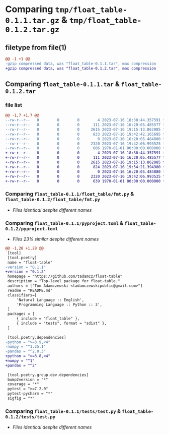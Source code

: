 # Comparing `tmp/float_table-0.1.1.tar.gz` & `tmp/float_table-0.1.2.tar.gz`

## filetype from file(1)

```diff
@@ -1 +1 @@
-gzip compressed data, was "float_table-0.1.1.tar", max compression
+gzip compressed data, was "float_table-0.1.2.tar", max compression
```

## Comparing `float_table-0.1.1.tar` & `float_table-0.1.2.tar`

### file list

```diff
@@ -1,7 +1,7 @@
--rw-r--r--   0        0        0        4 2023-07-16 18:30:44.357591 float_table-0.1.1/README.md
--rw-r--r--   0        0        0      111 2023-07-16 16:20:05.485577 float_table-0.1.1/float_table/__init__.py
--rw-r--r--   0        0        0     2615 2023-07-16 19:15:13.862085 float_table-0.1.1/float_table/fmt.py
--rw-r--r--   0        0        0      833 2023-07-16 19:42:42.165695 float_table-0.1.1/pyproject.toml
--rw-r--r--   0        0        0        0 2023-07-16 16:20:05.484880 float_table-0.1.1/tests/__init__.py
--rw-r--r--   0        0        0     2320 2023-07-16 19:42:06.993525 float_table-0.1.1/tests/test.py
--rw-r--r--   0        0        0      606 1970-01-01 00:00:00.000000 float_table-0.1.1/PKG-INFO
+-rw-r--r--   0        0        0        4 2023-07-16 18:30:44.357591 float_table-0.1.2/README.md
+-rw-r--r--   0        0        0      111 2023-07-16 16:20:05.485577 float_table-0.1.2/float_table/__init__.py
+-rw-r--r--   0        0        0     2615 2023-07-16 19:15:13.862085 float_table-0.1.2/float_table/fmt.py
+-rw-r--r--   0        0        0      824 2023-07-16 19:54:21.394980 float_table-0.1.2/pyproject.toml
+-rw-r--r--   0        0        0        0 2023-07-16 16:20:05.484880 float_table-0.1.2/tests/__init__.py
+-rw-r--r--   0        0        0     2320 2023-07-16 19:42:06.993525 float_table-0.1.2/tests/test.py
+-rw-r--r--   0        0        0      639 1970-01-01 00:00:00.000000 float_table-0.1.2/PKG-INFO
```

### Comparing `float_table-0.1.1/float_table/fmt.py` & `float_table-0.1.2/float_table/fmt.py`

 * *Files identical despite different names*

### Comparing `float_table-0.1.1/pyproject.toml` & `float_table-0.1.2/pyproject.toml`

 * *Files 23% similar despite different names*

```diff
@@ -1,28 +1,28 @@
 [tool]
 [tool.poetry]
 name = "float-table"
-version = "0.1.1"
+version = "0.1.2"
 homepage = "https://github.com/tadamcz/float-table"
 description = "Top-level package for float-table."
 authors = ["Tom Adamczewski <tadamczewskipublic@gmail.com>"]
 readme = "README.md"
 classifiers=[
     'Natural Language :: English',
     'Programming Language :: Python :: 3',
 ]
 packages = [
     { include = "float_table" },
     { include = "tests", format = "sdist" },
 ]
 
 [tool.poetry.dependencies]
-python = ">=3.9,<4"
-numpy = "^1.25.1"
-pandas = "^2.0.3"
+python = ">=3.8,<4"
+numpy = "^1"
+pandas = "^2"
 
 [tool.poetry.group.dev.dependencies]
 bump2version = "*"
 coverage = "*"
 pytest = ">=7.2.0"
 pytest-pycharm = "*"
 sigfig = "*"
```

### Comparing `float_table-0.1.1/tests/test.py` & `float_table-0.1.2/tests/test.py`

 * *Files identical despite different names*

